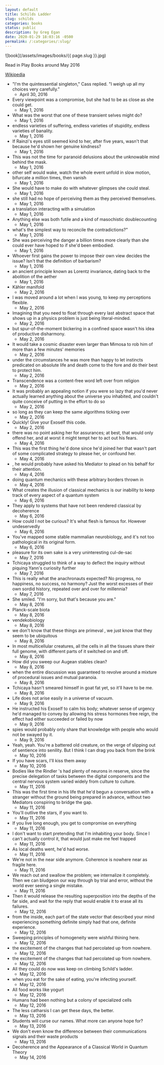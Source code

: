 ```yaml
---
layout: default
title: Schilds Ladder
slug: schilds
categories: books
status: public
description: by Greg Egan
date: 2020-01-29 18:03:16 -0500
permalink: /:categories/:slug/
---
```

![book](/assets/images/books/{{ page.slug }}.jpg)

Read in Play Books around May 2016

[Wikipedia](https://en.wikipedia.org/wiki/Schild%27s_Ladder)


- "I'm the quintessential singleton," Cass replied. "I weigh up all my choices very carefully."
	- April 30, 2016
- Every viewpoint was a compromise, but she had to be as close as she could get.
	- May 1, 2016
- What was the worst that one of these transient selves might do?
	- May 1, 2016
- endless varieties of suffering, endless varieties of stupidity, endless varieties of banality.
	- May 1, 2016
- If Rainzi's eyes still seemed kind to her, after five years, wasn't that because he'd shown her genuine kindness?
	- May 1, 2016
- This was not the time for paranoid delusions about the unknowable mind behind the mask.
	- May 1, 2016
- other self would wake, watch the whole event unfold in slow motion, bifurcate a million times, then vanish
	- May 1, 2016
- She would have to make do with whatever glimpses she could steal.
	- May 1, 2016
- she still had no hope of perceiving them as they perceived themselves.
	- May 1, 2016
- a translation interacting with a simulation
	- May 1, 2016
- Anything else was both futile and a kind of masochistic doublecounting
	- May 1, 2016
- what's the simplest way to reconcile the contradictions?"
	- May 1, 2016
- She was perceiving the danger a billion times more clearly than she could ever have hoped to if she'd been embodied.
	- May 1, 2016
- Whoever first gains the power to impose their own view decides the issue? Isn't that the definition of barbarism?
	- May 1, 2016
- an ancient principle known as Lorentz invariance, dating back to the abolition of the aether
	- May 1, 2016
- Kähler manifold
	- May 2, 2016
- I was moved around a lot when I was young, to keep my perceptions flexible.
	- May 2, 2016
- Imagining that you need to float through every last abstract space that shows up in a physics problem is just being literal-minded.
	- May 2, 2016
- but spur-of-the-moment bickering in a confined space wasn't his idea of productive disharmony.
	- May 2, 2016
- It would take a cosmic disaster even larger than Mimosa to rob him of more than a few minutes' memories
	- May 2, 2016
- under the circumstances he was more than happy to let instincts predicated on absolute life and death come to the fore and do their best to protect him.
	- May 2, 2016
- Transcendence was a content-free word left over from religion
	- May 2, 2016
- It was probably an appealing notion if you were so lazy that you'd never actually learned anything about the universe you inhabited, and couldn't quite conceive of putting in the effort to do so
	- May 2, 2016
- so long as they can keep the same algorithms ticking over
	- May 2, 2016
- Quickly! Give your Exoself this code.
	- May 2, 2016
- there was no point asking her for assurances; at best, that would only offend her, and at worst it might tempt her to act out his fears.
	- May 4, 2016
- This was the first thing he'd done since he'd joined her that wasn't part of some complicated strategy to please her, or confound her.
	- May 4, 2016
- , he would probably have asked his Mediator to plead on his behalf for their attention.
	- May 4, 2016
- doing quantum mechanics with these arbitrary borders thrown in
	- May 4, 2016
- What creates the illusion of classical mechanics is our inability to keep track of every aspect of a quantum system
	- May 6, 2016
- They apply to systems that have not been rendered classical by decoherence
	- May 6, 2016
- How could I not be curious? It's what flesh is famous for. However undeservedly
	- May 6, 2016
- You've mapped some stable mammalian neurobiology, and it's not too pathological in its original form.
	- May 6, 2016
- pleasure for its own sake is a very uninteresting cul-de-sac
	- May 7, 2016
- Tchicaya struggled to think of a way to deflect the inquiry without piquing Yann's curiosity further
	- May 7, 2016
- This is really what the anachronauts expected? No progress, no happiness, no success, no harmony? Just the worst excesses of their own sordid history, repeated over and over for millennia?
	- May 7, 2016
- She smiled. "I'm sorry, but that's because you are."
	- May 8, 2016
- Planck-scale biota
	- May 8, 2016
- vendekobiology
	- May 8, 2016
- we don't know that these things are primeval , we just know that they seem to be ubiquitous
	- May 8, 2016
- In most multicellular creatures, all the cells in all the tissues share their full genome, with different parts of it switched on and off.
	- May 8, 2016
- How did you sweep our Augean stables clean?
	- May 8, 2016
- when the entire discussion was guaranteed to revolve around a mixture of procedural issues and mutual paranoia.
	- May 8, 2016
- Tchicaya hasn't smeared himself in goat fat yet, so it'll have to be me.
	- May 8, 2016
- Life does not arise easily in a universe of vacuum.
	- May 9, 2016
- He instructed his Exoself to calm his body; whatever sense of urgency he'd managed to convey by allowing his stress hormones free reign, the effect had either succeeded or failed by now
	- May 9, 2016
- spies would probably only share that knowledge with people who would not be swayed by it.
	- May 9, 2016
- Yeah, yeah. You're a battered old creature, on the verge of slipping out of sentience into senility. But I think I can drag you back from the brink
	- May 10, 2016
- If you have scars, I'll kiss them away
	- May 10, 2016
- Bodies like the Rindler 's had plenty of neurons in reserve, since the precise delegation of tasks between the digital components and the central nervous system varied widely from culture to culture.
	- May 11, 2016
- This was the first time in his life that he'd begun a conversation with a stranger without the ground being prepared in advance, without two Mediators conspiring to bridge the gap.
	- May 11, 2016
- You'll outlive the stars, if you want to.
	- May 11, 2016
- If you live long enough, you get to compromise on everything
	- May 11, 2016
- I don't want to start pretending that I'm inhabiting your body. Since I can't actually control it, that would just make me feel trapped
	- May 11, 2016
- As local deaths went, he'd had worse.
	- May 11, 2016
- We're not in the near side anymore. Coherence is nowhere near as fragile here.
	- May 11, 2016
- We reach out and swallow the problem; we internalize it completely. Then we can bludgeon our way through by trial and error, without the world ever seeing a single mistake.
	- May 11, 2016
- Then it would release the resulting superposition into the depths of the far side, and wait for the reply that would enable it to erase all its failures.
	- May 12, 2016
- from the inside, each part of the state vector that described your mind experiencing something definite simply had that one, definite experience.
	- May 12, 2016
- Sweeping principles of homogeneity were wishful thining here.
	- May 12, 2016
- the excitement of the changes that had percolated up from nowhere.
	- May 12, 2016
- the excitement of the changes that had percolated up from nowhere.
	- May 12, 2016
- All they could do now was keep on climbing Schild's ladder.
	- May 12, 2016
- when you eat for the sake of eating, you're infecting yourself.
	- May 12, 2016
- All food works like yogurt
	- May 12, 2016
- Humans had been nothing but a colony of specialized cells
	- May 12, 2016
- The less catharsis I can get these days, the better.
	- May 13, 2016
- Students will curse our names. What more can anyone hope for?
	- May 13, 2016
- We don't even know the difference between their communications signals and their waste products
	- May 13, 2016
- Decoherence and the Appearance of a Classical World in Quantum Theory
	- May 14, 2016